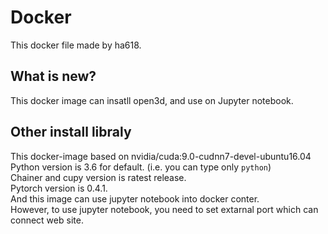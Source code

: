 # Docker
This docker file made by ha618.  
## What is new?
This docker image can insatll open3d, and use on Jupyter notebook.  

## Other install libraly
This docker-image based on nvidia/cuda:9.0-cudnn7-devel-ubuntu16.04  
Python version is 3.6 for default. (i.e. you can type only `python`)  
Chainer and cupy version is ratest release.  
Pytorch version is 0.4.1.  
And this image can use jupyter notebook into docker conter.  
However, to use jupyter notebook, you need to set extarnal port which can connect web site.

